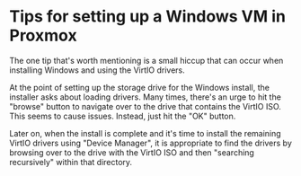 # Tips for setting up a Windows VM in Proxmox

The one tip that's worth mentioning is a small hiccup that can occur when installing Windows and using the VirtIO drivers.

At the point of setting up the storage drive for the Windows install, the installer asks about loading drivers. Many times, there's an urge to hit the "browse" button to navigate over to the drive that contains the VirtIO ISO. This seems to cause issues. Instead, just hit the "OK" button.

Later on, when the install is complete and it's time to install the remaining VirtIO drivers using "Device Manager", it is appropriate to find the drivers by browsing over to the drive with the VirtIO ISO and then "searching recursively" within that directory.
